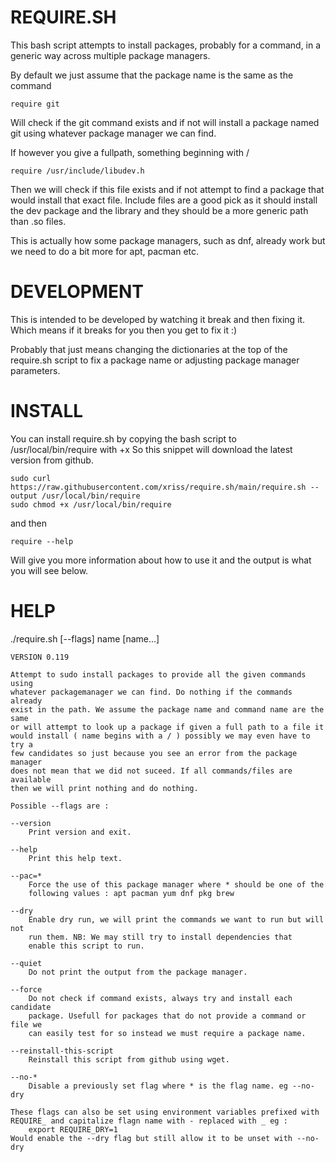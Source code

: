 REQUIRE.SH
==========

This bash script attempts to install packages, probably for a command, in a 
generic way across multiple package managers.

By default we just assume that the package name is the same as the command

	require git

Will check if the git command exists and if not will install a package named 
git using whatever package manager we can find.

If however you give a fullpath, something beginning with /

	require /usr/include/libudev.h

Then we will check if this file exists and if not attempt to find a package 
that would install that exact file. Include files are a good pick as it 
should install the dev package and the library and they should be a more 
generic path than .so files.

This is actually how some package managers, such as dnf, already work but we need
to do a bit more for apt, pacman etc.


DEVELOPMENT
===========

This is intended to be developed by watching it break and then fixing it. Which 
means if it breaks for you then you get to fix it :)

Probably that just means changing the dictionaries at the top of the require.sh 
script to fix a package name or adjusting package manager parameters.


INSTALL
=======

You can install require.sh by copying the bash script to /usr/local/bin/require 
with +x So this snippet will download the latest version from github.

	sudo curl https://raw.githubusercontent.com/xriss/require.sh/main/require.sh --output /usr/local/bin/require
	sudo chmod +x /usr/local/bin/require

and then

	require --help
	
Will give you more information about how to use it and the output is what you 
will see below.

HELP
====

./require.sh [--flags] name [name...]

	VERSION 0.119

	Attempt to sudo install packages to provide all the given commands using 
	whatever packagemanager we can find. Do nothing if the commands already 
	exist in the path. We assume the package name and command name are the same 
	or will attempt to look up a package if given a full path to a file it 
	would install ( name begins with a / ) possibly we may even have to try a 
	few candidates so just because you see an error from the package manager 
	does not mean that we did not suceed. If all commands/files are available 
	then we will print nothing and do nothing.
	
	Possible --flags are :
	
	--version
		Print version and exit.

	--help
		Print this help text.

	--pac=*
		Force the use of this package manager where * should be one of the 
		following values : apt pacman yum dnf pkg brew

	--dry
		Enable dry run, we will print the commands we want to run but will not 
		run them. NB: We may still try to install dependencies that 
		enable this script to run.

	--quiet
		Do not print the output from the package manager.

	--force
		Do not check if command exists, always try and install each candidate 
		package. Usefull for packages that do not provide a command or file we 
		can easily test for so instead we must require a package name.
		
	--reinstall-this-script
		Reinstall this script from github using wget.

	--no-*
		Disable a previously set flag where * is the flag name. eg --no-dry
		
	These flags can also be set using environment variables prefixed with 
	REQUIRE_ and capitalize flagn name with - replaced with _ eg :
		export REQUIRE_DRY=1
	Would enable the --dry flag but still allow it to be unset with --no-dry

